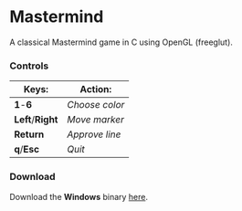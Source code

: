 Mastermind
==========

A classical Mastermind game in C using OpenGL (freeglut).

### Controls

Keys: | Action:
--- | ---
**1**-**6** | _Choose color_
**Left**/**Right** | _Move marker_
**Return** | _Approve line_
**q**/**Esc** | _Quit_

### Download

Download the **Windows** binary [here](https://dl.dropboxusercontent.com/u/16173941/Mastermind.zip).
